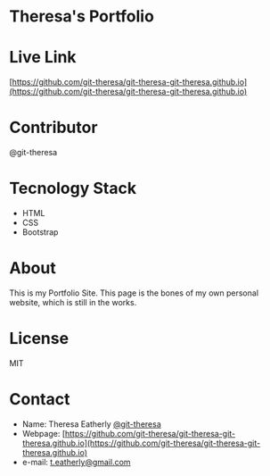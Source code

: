 # Theresa's Portfolio
# Live Link 
[https://github.com/git-theresa/git-theresa-git-theresa.github.io](https://github.com/git-theresa/git-theresa-git-theresa.github.io)
# Contributor
@git-theresa
# Tecnology Stack
* HTML
* CSS
* Bootstrap
# About
This is my Portfolio Site. This page is the bones of my own personal website, which is still in the works.
# License
MIT
# Contact
* Name: Theresa Eatherly [@git-theresa](@git-theresa)
* Webpage: [https://github.com/git-theresa/git-theresa-git-theresa.github.io](https://github.com/git-theresa/git-theresa-git-theresa.github.io)
* e-mail: [t.eatherly@gmail.com](t.eatherly@gmail.com)